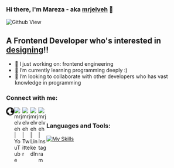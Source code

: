 ### Hi there, I'm Mareza - aka [mrjelveh][website] 👋

![Github View](https://komarev.com/ghpvc/?username=mrjelveh&style=flat-square)
## A Frontend Developer who's interested in [designing][behance]!!

- 🔭 I just working on: frontend engineering
- 🌱 I’m currently learning programming deeply :)
- 👯 I’m looking to collaborate with other developers who has vast knowledge in programming

### Connect with me:

[<img align="left" alt="mrjelveh.com" width="22px" src="https://raw.githubusercontent.com/iconic/open-iconic/master/svg/globe.svg" />][website]
[<img align="left" alt="mrjelveh | YouTube" width="22px" src="https://cdn.jsdelivr.net/npm/simple-icons@v3/icons/dribbble.svg" />][dribbble]
[<img align="left" alt="mrjelveh | Twitter" width="22px" src="https://cdn.jsdelivr.net/npm/simple-icons@v3/icons/twitter.svg" />][twitter]
[<img align="left" alt="mrjelveh | LinkedIn" width="22px" src="https://cdn.jsdelivr.net/npm/simple-icons@v3/icons/linkedin.svg" />][linkedin]
[<img align="left" alt="mrjelveh | Instagram" width="22px" src="https://cdn.jsdelivr.net/npm/simple-icons@v3/icons/behance.svg" />][behance]

<br />

### Languages and Tools:
[![My Skills](https://skillicons.dev/icons?i=javascript,typescript,angular,react,vue,nuxt,next)](https://skillicons.dev)

<br />
<br />

[website]: https://mrjelveh.com
[twitter]: https://twitter.com/mrjelveh
[dribbble]: https://dribbble.com/mrjelveh
[behance]: https://behance.com/mrjelveh
[linkedin]: https://linkedin.com/in/mrjelveh


